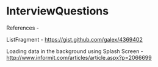 # InterviewQuestions

References - 

ListFragment - https://gist.github.com/galex/4369402

Loading data in the background using Splash Screen - http://www.informit.com/articles/article.aspx?p=2066699
